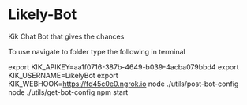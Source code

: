 # Likely-Bot
Kik Chat Bot that gives the chances

To use navigate to folder type the following in terminal

export KIK_APIKEY=aa1f0716-387b-4649-b039-4acba079bbd4
export KIK_USERNAME=LikelyBot
export KIK_WEBHOOK=https://fd45c0e0.ngrok.io 
node ./utils/post-bot-config
node ./utils/get-bot-config
npm start